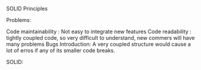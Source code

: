 
SOLID Principles 

Problems:

Code maintainability : Not easy to integrate new features
Code readability : tightly coupled code, so very difficult to understand, new commers will have many problems
Bugs Introduction: A very coupled structure would cause a lot of erros if any of its smaller code breaks.

SOLID:
